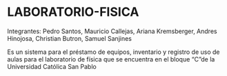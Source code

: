 # LABORATORIO-FISICA
Integrantes:
Pedro Santos,
Mauricio Callejas,
Ariana Kremsberger,
Andres Hinojosa,
Christian Butron,
Samuel Sanjines

Es un sistema para el préstamo de equipos, inventario y registro de uso de aulas para el laboratorio de física que se encuentra en el bloque “C”de la Universidad Católica San Pablo
